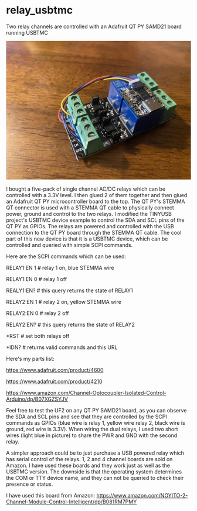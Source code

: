 # relay_usbtmc
Two relay channels are controlled with an Adafruit QT PY SAMD21 board running USBTMC

![picture](https://github.com/charkster/relay_usbtmc/blob/main/qt_py_usbtmc_2_channel_relay_control.JPG)

I bought a five-pack of single channel AC/DC relays which can be controlled with a 3.3V level. I then glued 2 of them together and then glued an Adafruit QT PY microcontroller board to the top. The QT PY's STEMMA QT connector is used with a STEMMA QT cable to physically connect power, ground and control to the two relays. I modified the TINYUSB project's USBTMC device example to control the SDA and SCL pins of the QT PY as GPIOs. The relays are powered and controlled with the USB connection to the QT PY board through the STEMMA QT cable. The cool part of this new device is that it is a USBTMC device, which can be controlled and queried with simple SCPI commands. 

Here are the SCPI commands which can be used:

RELAY1:EN 1 # relay 1 on, blue STEMMA wire

RELAY1:EN 0 # relay 1 off

REALY1:EN? # this query returns the state of RELAY1

RELAY2:EN 1 # relay 2 on, yellow STEMMA wire

RELAY2:EN 0 # relay 2 off

RELAY2:EN? # this query returns the state of RELAY2

*RST # set both relays off

*IDN? # returns valid commands and this URL

Here's my parts list:

https://www.adafruit.com/product/4600

https://www.adafruit.com/product/4210

https://www.amazon.com/Channel-Optocoupler-Isolated-Control-Arduino/dp/B07XGZSYJV

Feel free to test the UF2 on any QT PY SAMD21 board, as you can observe the SDA and SCL pins and see that they are controlled by the SCPI commands as GPIOs (blue wire is relay 1, yellow wire relay 2, black wire is ground, red wire is 3.3V). When wiring the dual relays, I used two short wires (light blue in picture) to share the PWR and GND with the second relay.

A simpler approach could be to just purchase a USB powered relay which has serial control of the relays. 1, 2 and 4 channel boards are sold on Amazon. I have used these boards and they work just as well as the USBTMC version. The downside is that the operating system determines the COM or TTY device name, and they can not be queried to check their presence or status.

I have used this board from Amazon:
https://www.amazon.com/NOYITO-2-Channel-Module-Control-Intelligent/dp/B081RM7PMY
